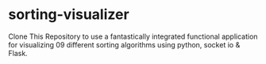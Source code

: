 # sorting-visualizer
Clone This Repository to use a fantastically integrated functional application for visualizing 09 different sorting algorithms using python, socket io &amp; Flask.
